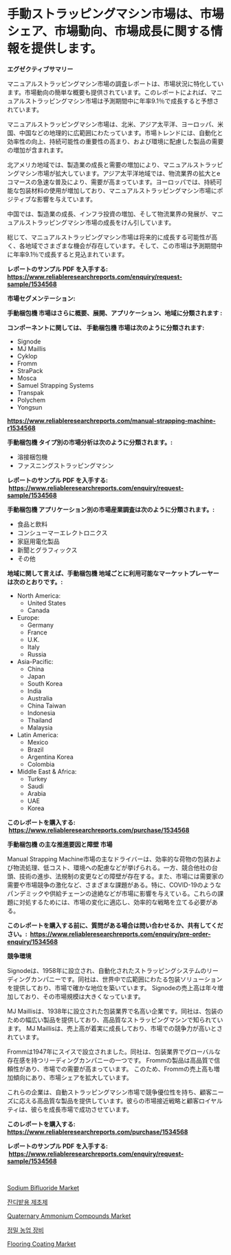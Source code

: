 <p><h1>手動ストラッピングマシン市場は、市場シェア、市場動向、市場成長に関する情報を提供します。</h1></p><p><strong>エグゼクティブサマリー</strong></p>
<p><p>マニュアルストラッピングマシン市場の調査レポートは、市場状況に特化しています。市場動向の簡単な概要も提供されています。このレポートによれば、マニュアルストラッピングマシン市場は予測期間中に年率9.1％で成長すると予想されています。</p><p>マニュアルストラッピングマシン市場は、北米、アジア太平洋、ヨーロッパ、米国、中国などの地理的に広範囲にわたっています。市場トレンドには、自動化と効率性の向上、持続可能性の重要性の高まり、および環境に配慮した製品の需要の増加が含まれます。</p><p>北アメリカ地域では、製造業の成長と需要の増加により、マニュアルストラッピングマシン市場が拡大しています。アジア太平洋地域では、物流業界の拡大とeコマースの急速な普及により、需要が高まっています。ヨーロッパでは、持続可能な包装材料の使用が増加しており、マニュアルストラッピングマシン市場にポジティブな影響を与えています。</p><p>中国では、製造業の成長、インフラ投資の増加、そして物流業界の発展が、マニュアルストラッピングマシン市場の成長をけん引しています。</p><p>総じて、マニュアルストラッピングマシン市場は将来的に成長する可能性が高く、各地域でさまざまな機会が存在しています。そして、この市場は予測期間中に年率9.1％で成長すると見込まれています。</p></p>
<p><strong>レポートのサンプル PDF を入手する: <a href="https://www.reliableresearchreports.com/enquiry/request-sample/1534568">https://www.reliableresearchreports.com/enquiry/request-sample/1534568</a></strong></p>
<p><strong>市場セグメンテーション:</strong></p>
<p><strong> 手動梱包機 市場はさらに概要、展開、アプリケーション、地域に分類されます :</strong></p>
<p><strong>コンポーネントに関しては、 手動梱包機 市場は次のように分類されます: &nbsp;</strong></p>
<p><ul><li>Signode</li><li>MJ Maillis</li><li>Cyklop</li><li>Fromm</li><li>StraPack</li><li>Mosca</li><li>Samuel Strapping Systems</li><li>Transpak</li><li>Polychem</li><li>Yongsun</li></ul></p>
<p><strong><a href="https://www.reliableresearchreports.com/manual-strapping-machine-r1534568">https://www.reliableresearchreports.com/manual-strapping-machine-r1534568</a></strong></p>
<p><strong> 手動梱包機 タイプ別の市場分析は次のように分類されます。:</strong></p>
<p><ul><li>溶接梱包機</li><li>ファスニングストラッピングマシン</li></ul></p>
<p><strong>レポートのサンプル PDF を入手する: &nbsp;<a href="https://www.reliableresearchreports.com/enquiry/request-sample/1534568">https://www.reliableresearchreports.com/enquiry/request-sample/1534568</a></strong></p>
<p><strong> 手動梱包機 アプリケーション別の市場産業調査は次のように分類されます。:</strong></p>
<p><ul><li>食品と飲料</li><li>コンシューマーエレクトロニクス</li><li>家庭用電化製品</li><li>新聞とグラフィックス</li><li>その他</li></ul></p>
<p><strong>地域に関して言えば、手動梱包機 地域ごとに利用可能なマーケットプレーヤーは次のとおりです。:</strong></p>
<p><ul>
    <li>
        North America:
        <ul>
            <li>United States</li>
            <li>Canada</li>
        </ul>
    </li>
    <li>
        Europe:
        <ul>
            <li>Germany</li>
            <li>France</li>
            <li>U.K.</li>
            <li>Italy</li>
            <li>Russia</li>
        </ul>
    </li>
    <li>
        Asia-Pacific:
        <ul>
            <li>China</li>
            <li>Japan</li>
            <li>South Korea</li>
            <li>India</li>
            <li>Australia</li>
            <li>China Taiwan</li>
            <li>Indonesia</li>
            <li>Thailand</li>
            <li>Malaysia</li>
        </ul>
    </li>
    <li>
        Latin America:
        <ul>
            <li>Mexico</li>
            <li>Brazil</li>
            <li>Argentina Korea</li>
            <li>Colombia</li>
        </ul>
    </li>
    <li>
        Middle East & Africa:
        <ul>
            <li>Turkey</li>
            <li>Saudi</li>
            <li>Arabia</li>
            <li>UAE</li>
            <li>Korea</li>
        </ul>
    </li>
    </ul></p>
<p><strong>このレポートを購入する: &nbsp;<a href="https://www.reliableresearchreports.com/purchase/1534568">https://www.reliableresearchreports.com/purchase/1534568</a></strong></p>
<p><strong>手動梱包機 の主な推進要因と障壁 市場</strong></p>
<p><p>Manual Strapping Machine市場の主なドライバーは、効率的な荷物の包装および物流処理、低コスト、環境への配慮などが挙げられる。一方、競合他社の台頭、技術の進歩、法規制の変更などの障壁が存在する。また、市場には需要家の需要や市場競争の激化など、さまざまな課題がある。特に、COVID-19のようなパンデミックや供給チェーンの途絶などが市場に影響を与えている。これらの課題に対処するためには、市場の変化に適応し、効率的な戦略を立てる必要がある。</p></p>
<p><strong>このレポートを購入する前に、質問がある場合は問い合わせるか、共有してください。:&nbsp; <a href="https://www.reliableresearchreports.com/enquiry/pre-order-enquiry/1534568">https://www.reliableresearchreports.com/enquiry/pre-order-enquiry/1534568</a></strong></p>
<p><strong>競争環境</strong></p>
<p><p>Signodeは、1958年に設立され、自動化されたストラッピングシステムのリーディングカンパニーです。同社は、世界中で広範囲にわたる包装ソリューションを提供しており、市場で確かな地位を築いています。 Signodeの売上高は年々増加しており、その市場規模は大きくなっています。</p><p>MJ Maillisは、1938年に設立された包装業界で名高い企業です。同社は、包装のための幅広い製品を提供しており、高品質なストラッピングマシンで知られています。 MJ Maillisは、売上高が着実に成長しており、市場での競争力が高いとされています。</p><p>Frommは1947年にスイスで設立されました。同社は、包装業界でグローバルな存在感を持つリーディングカンパニーの一つです。 Frommの製品は高品質で信頼性があり、市場での需要が高まっています。 このため、Frommの売上高も増加傾向にあり、市場シェアを拡大しています。</p><p>これらの企業は、自動ストラッピングマシン市場で競争優位性を持ち、顧客ニーズに応える高品質な製品を提供しています。彼らの市場接近戦略と顧客ロイヤルティは、彼らを成長市場で成功させています。</p></p>
<p><strong>このレポートを購入する: &nbsp; <a href="https://www.reliableresearchreports.com/purchase/1534568">https://www.reliableresearchreports.com/purchase/1534568</a></strong></p>
<p><strong>レポートのサンプル PDF を入手する: &nbsp;<a href="https://www.reliableresearchreports.com/enquiry/request-sample/1534568">https://www.reliableresearchreports.com/enquiry/request-sample/1534568</a></strong><strong></strong></p>
<p>&nbsp;</p>
<p><p><a href="https://issuu.com/reportprime-2/docs/sodium-bifluoride-market-size-2030.pptx">Sodium Bifluoride Market</a></p><p><a href="https://github.com/sougarounis/Market-Research-Report-List-3/blob/main/407832616390.md">잔디밭용 제초제</a></p><p><a href="https://scarlet-rocket-c63.notion.site/Quaternary-Ammonium-Compounds-Market-Size-and-Growth-Market-Segmentation-Regional-and-Country-Brea-427f4ba4e22547268c1b6e41bfa9ce08">Quaternary Ammonium Compounds Market</a></p><p><a href="https://github.com/Howaoole34545/Market-Research-Report-List-1/blob/main/271251716391.md">정밀 농업 장비</a></p><p><a href="https://issuu.com/reportprime-2/docs/flooring-coating-market-size-2030.pptx">Flooring Coating Market</a></p></p>
